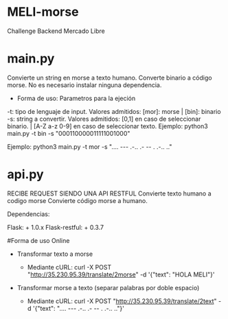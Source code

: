 # MELI-morse
Challenge Backend Mercado Libre

# main.py
Convierte un string en morse a texto humano.
Converte binario a código morse.
No es necesario instalar ninguna dependencia.

* Forma de uso:
Parametros para la ejeción

-t: tipo de lenguaje de input. Valores admitidos: [mor]: morse | [bin]: binario
-s: string a convertir. Valores admitidos: [0,1] en caso de seleccionar binario. | [A-Z a-z 0-9] en caso de seleccionar texto.
Ejemplo: python3 main.py -t bin -s "000110000011111001000"

Ejemplo: python3 main.py -t mor -s ".... --- .-.. .- -- . .-.. .."

# api.py
RECIBE REQUEST SIENDO UNA API RESTFUL
Convierte texto humano a codigo morse
Convierte código morse a humano.

Dependencias:

Flask: + 1.0.x
Flask-restful: + 0.3.7

#Forma de uso Online

* Transformar texto a morse

  * Mediante cURL: curl -X POST "http://35.230.95.39/translate/2morse" -d '{"text": "HOLA MELI"}'


* Transformar morse a texto (separar palabras por doble espacio)

  * Mediante cURL: curl -X POST "http://35.230.95.39/translate/2text" -d '{"text": ".... --- .-.. .- -- . .-.. .."}'
